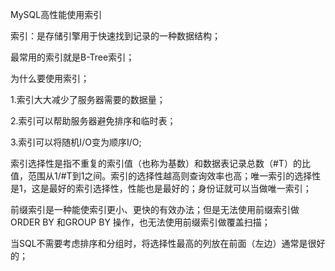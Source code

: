 MySQL高性能使用索引

索引：是存储引擎用于快速找到记录的一种数据结构；

最常用的索引就是B-Tree索引；

为什么要使用索引；

1.索引大大减少了服务器需要的数据量；

2.索引可以帮助服务器避免排序和临时表；

3.索引可以将随机I/O变为顺序I/O;

索引选择性是指不重复的索引值（也称为基数）和数据表记录总数（#T）的比值，范围从1/#T到1之间。索引的选择性越高则查询效率也高；唯一索引的选择性是1，这是最好的索引选择性，性能也是最好的；身份证就可以当做唯一索引；

前缀索引是一种能使索引更小、更快的有效办法；但是无法使用前缀索引做ORDER BY 和GROUP BY 操作，也无法使用前缀索引做覆盖扫描；

当SQL不需要考虑排序和分组时，将选择性最高的列放在前面（左边）通常是很好的；